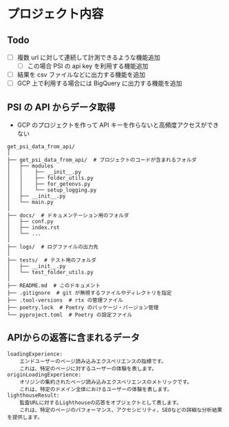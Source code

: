 # プロジェクト内容

## Todo

- [ ] 複数 url に対して連続して計測できるような機能追加
  - [ ] この場合 PSI の api key を利用する機能追加
- [ ] 結果を csv ファイルなどに出力する機能を追加
- [ ] GCP 上で利用する場合には BigQuery に出力する機能を追加

## PSI の API からデータ取得

- GCP のプロジェクトを作って API キーを作らないと高頻度アクセスができない

```フォルダ構成
get_psi_data_from_api/
│
├── get_psi_data_from_api/  # プロジェクトのコードが含まれるフォルダ
│   ├── modules
│   │    ├── __init__.py
│   │    ├── folder_utils.py
│   │    ├── for_getenvs.py
│   │    └── setup_logging.py
│   ├── __init__.py
│   └── main.py
│
├── docs/  # ドキュメンテーション用のフォルダ
│   ├── conf.py
│   ├── index.rst
│   └── ...
│
├── logs/  # ログファイルの出力先
│
├── tests/  # テスト用のフォルダ
│   ├── __init__.py
│   └── test_folder_utils.py
│
├── README.md  # このドキュメント
├── .gitignore  # git が無視するファイルやディレクトリを指定
├── .tool-versions  # rtx の管理ファイル
├── poetry.lock  # Poetry のパッケージ・バージョン管理
└── pyproject.toml  # Poetry の設定ファイル
```

## APIからの返答に含まれるデータ

```
loadingExperience:
    エンドユーザーのページ読み込みエクスペリエンスの指標です。
    これは、特定のページに対するユーザーの体験を表します。
originLoadingExperience:
    オリジンの集約されたページ読み込みエクスペリエンスのメトリックです。
    これは、特定のドメイン全体におけるユーザーの体験を表します。
lighthouseResult:
    監査URLに対するLighthouseの応答をオブジェクトとして表します。
    これは、特定のページのパフォーマンス、アクセシビリティ、SEOなどの詳細な分析結果を提供します。
```